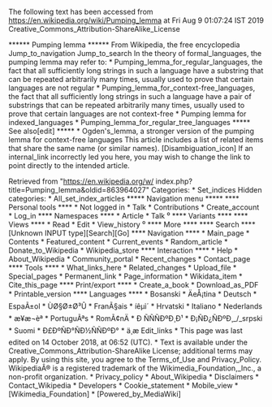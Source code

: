 The following text has been accessed from https://en.wikipedia.org/wiki/Pumping_lemma at Fri Aug 9 01:07:24 IST 2019
Creative_Commons_Attribution-ShareAlike_License




















****** Pumping lemma ******
From Wikipedia, the free encyclopedia
Jump_to_navigation Jump_to_search
In the theory of formal_languages, the pumping lemma may refer to:
    * Pumping_lemma_for_regular_languages, the fact that all sufficiently long
      strings in such a language have a substring that can be repeated
      arbitrarily many times, usually used to prove that certain languages are
      not regular
    * Pumping_lemma_for_context-free_languages, the fact that all sufficiently
      long strings in such a language have a pair of substrings that can be
      repeated arbitrarily many times, usually used to prove that certain
      languages are not context-free
    * Pumping lemma for indexed_languages
    * Pumping_lemma_for_regular_tree_languages
***** See also[edit] *****
    * Ogden's_lemma, a stronger version of the pumping lemma for context-free
      languages
                      This article includes a list of related items that share
                      the same name (or similar names).
[Disambiguation_icon] If an internal_link incorrectly led you here, you may
                      wish to change the link to point directly to the intended
                      article.

Retrieved from "https://en.wikipedia.org/w/
index.php?title=Pumping_lemma&oldid=863964027"
Categories:
    * Set_indices
Hidden categories:
    * All_set_index_articles
***** Navigation menu *****
**** Personal tools ****
    * Not logged in
    * Talk
    * Contributions
    * Create_account
    * Log_in
**** Namespaces ****
    * Article
    * Talk
⁰
**** Variants ****
**** Views ****
    * Read
    * Edit
    * View_history
⁰
**** More ****
**** Search ****
[Unknown INPUT type][Search][Go]
**** Navigation ****
    * Main_page
    * Contents
    * Featured_content
    * Current_events
    * Random_article
    * Donate_to_Wikipedia
    * Wikipedia_store
**** Interaction ****
    * Help
    * About_Wikipedia
    * Community_portal
    * Recent_changes
    * Contact_page
**** Tools ****
    * What_links_here
    * Related_changes
    * Upload_file
    * Special_pages
    * Permanent_link
    * Page_information
    * Wikidata_item
    * Cite_this_page
**** Print/export ****
    * Create_a_book
    * Download_as_PDF
    * Printable_version
**** Languages ****
    * Bosanski
    * ÄeÅ¡tina
    * Deutsch
    * EspaÃ±ol
    * ÙØ§Ø±Ø³Û
    * FranÃ§ais
    * íêµ­ì´
    * Hrvatski
    * Italiano
    * Nederlands
    * æ¥æ¬èª
    * PortuguÃªs
    * RomÃ¢nÄ
    * Ð ÑÑÑÐºÐ¸Ð¹
    * Ð¡ÑÐ¿ÑÐºÐ¸_/_srpski
    * Suomi
    * Ð£ÐºÑÐ°ÑÐ½ÑÑÐºÐ°
    * ä¸­æ
Edit_links
    * This page was last edited on 14 October 2018, at 06:52 (UTC).
    * Text is available under the Creative_Commons_Attribution-ShareAlike
      License; additional terms may apply. By using this site, you agree to the
      Terms_of_Use and Privacy_Policy. WikipediaÂ® is a registered trademark of
      the Wikimedia_Foundation,_Inc., a non-profit organization.
    * Privacy_policy
    * About_Wikipedia
    * Disclaimers
    * Contact_Wikipedia
    * Developers
    * Cookie_statement
    * Mobile_view
    * [Wikimedia_Foundation]
    * [Powered_by_MediaWiki]

